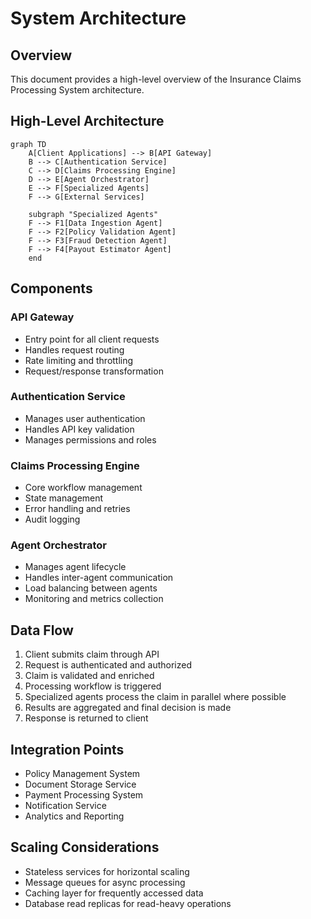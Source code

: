 # System Architecture

## Overview
This document provides a high-level overview of the Insurance Claims Processing System architecture.

## High-Level Architecture

```mermaid
graph TD
    A[Client Applications] --> B[API Gateway]
    B --> C[Authentication Service]
    C --> D[Claims Processing Engine]
    D --> E[Agent Orchestrator]
    E --> F[Specialized Agents]
    F --> G[External Services]
    
    subgraph "Specialized Agents"
    F --> F1[Data Ingestion Agent]
    F --> F2[Policy Validation Agent]
    F --> F3[Fraud Detection Agent]
    F --> F4[Payout Estimator Agent]
    end
```

## Components

### API Gateway
- Entry point for all client requests
- Handles request routing
- Rate limiting and throttling
- Request/response transformation

### Authentication Service
- Manages user authentication
- Handles API key validation
- Manages permissions and roles

### Claims Processing Engine
- Core workflow management
- State management
- Error handling and retries
- Audit logging

### Agent Orchestrator
- Manages agent lifecycle
- Handles inter-agent communication
- Load balancing between agents
- Monitoring and metrics collection

## Data Flow

1. Client submits claim through API
2. Request is authenticated and authorized
3. Claim is validated and enriched
4. Processing workflow is triggered
5. Specialized agents process the claim in parallel where possible
6. Results are aggregated and final decision is made
7. Response is returned to client

## Integration Points

- Policy Management System
- Document Storage Service
- Payment Processing System
- Notification Service
- Analytics and Reporting

## Scaling Considerations

- Stateless services for horizontal scaling
- Message queues for async processing
- Caching layer for frequently accessed data
- Database read replicas for read-heavy operations
